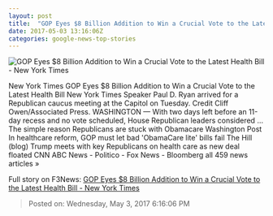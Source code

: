 ```yaml
---
layout: post
title:  "GOP Eyes $8 Billion Addition to Win a Crucial Vote to the Latest Health Bill - New York Times"
date: 2017-05-03 13:16:06Z
categories: google-news-top-stories
---
```


![GOP Eyes $8 Billion Addition to Win a Crucial Vote to the Latest Health Bill - New York Times](https://static01.nyt.com/images/2017/05/03/us/03health/03health-facebookJumbo.jpg)

New York Times GOP Eyes $8 Billion Addition to Win a Crucial Vote to the Latest Health Bill New York Times Speaker Paul D. Ryan arrived for a Republican caucus meeting at the Capitol on Tuesday. Credit Cliff Owen/Associated Press. WASHINGTON — With two days left before an 11-day recess and no vote scheduled, House Republican leaders considered ... The simple reason Republicans are stuck with Obamacare Washington Post In healthcare reform, GOP must let bad 'ObamaCare lite' bills fail The Hill (blog) Trump meets with key Republicans on health care as new deal floated CNN ABC News - Politico - Fox News - Bloomberg all 459 news articles »


Full story on F3News: [GOP Eyes $8 Billion Addition to Win a Crucial Vote to the Latest Health Bill - New York Times](http://www.f3nws.com/n/cNRYcD)

> Posted on: Wednesday, May 3, 2017 6:16:06 PM
